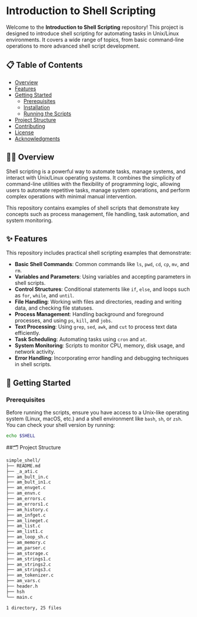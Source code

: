 # Introduction to Shell Scripting

Welcome to the **Introduction to Shell Scripting** repository! This project is designed to introduce shell scripting for automating tasks in Unix/Linux environments. It covers a wide range of topics, from basic command-line operations to more advanced shell script development.

## 📋 Table of Contents
- [Overview](#overview)
- [Features](#features)
- [Getting Started](#getting-started)
  - [Prerequisites](#prerequisites)
  - [Installation](#installation)
  - [Running the Scripts](#running-the-scripts)
- [Project Structure](#project-structure)
- [Contributing](#contributing)
- [License](#license)
- [Acknowledgments](#acknowledgments)

## 🧑‍💻 Overview

Shell scripting is a powerful way to automate tasks, manage systems, and interact with Unix/Linux operating systems. It combines the simplicity of command-line utilities with the flexibility of programming logic, allowing users to automate repetitive tasks, manage system operations, and perform complex operations with minimal manual intervention.

This repository contains examples of shell scripts that demonstrate key concepts such as process management, file handling, task automation, and system monitoring.

## ✨ Features

This repository includes practical shell scripting examples that demonstrate:

- **Basic Shell Commands**: Common commands like `ls`, `pwd`, `cd`, `cp`, `mv`, and `rm`.
- **Variables and Parameters**: Using variables and accepting parameters in shell scripts.
- **Control Structures**: Conditional statements like `if`, `else`, and loops such as `for`, `while`, and `until`.
- **File Handling**: Working with files and directories, reading and writing data, and checking file statuses.
- **Process Management**: Handling background and foreground processes, and using `ps`, `kill`, and `jobs`.
- **Text Processing**: Using `grep`, `sed`, `awk`, and `cut` to process text data efficiently.
- **Task Scheduling**: Automating tasks using `cron` and `at`.
- **System Monitoring**: Scripts to monitor CPU, memory, disk usage, and network activity.
- **Error Handling**: Incorporating error handling and debugging techniques in shell scripts.

## 🚀 Getting Started

### Prerequisites

Before running the scripts, ensure you have access to a Unix-like operating system (Linux, macOS, etc.) and a shell environment like `bash`, `sh`, or `zsh`. You can check your shell version by running:

```bash
echo $SHELL
```

##🗂️ Project Structure
``` bash
simple_shell/
├── README.md
├── _a_ati.c
├── am_bult_in.c
├── am_bult_in1.c
├── am_envget.c
├── am_envn.c
├── am_errors.c
├── am_errors1.c
├── am_history.c
├── am_infget.c
├── am_lineget.c
├── am_list.c
├── am_list1.c
├── am_loop_sh.c
├── am_memory.c
├── am_parser.c
├── am_storage.c
├── am_strings1.c
├── am_strings2.c
├── am_strings3.c
├── am_tokenizer.c
├── am_vars.c
├── header.h
├── hsh
└── main.c

1 directory, 25 files
```
